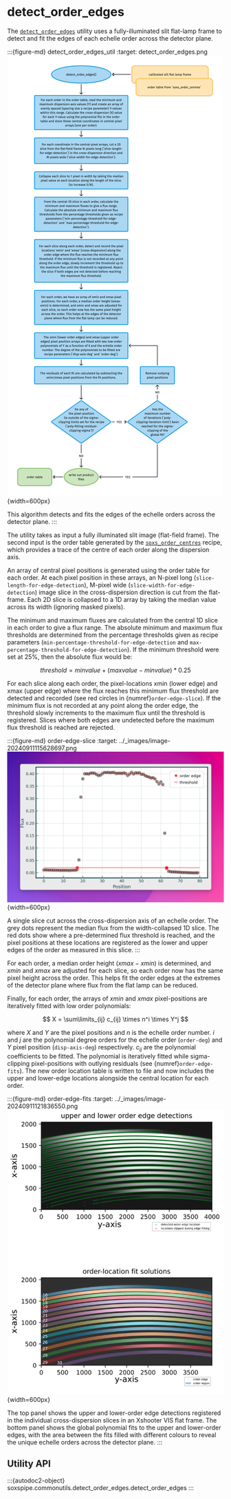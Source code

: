 # detect_order_edges

The [`detect_order_edges`](#soxspipe.commonutils.detect_order_edges) utility uses a fully-illuminated slit flat-lamp frame to detect and fit the edges of each echelle order across the detector plane.

:::{figure-md} detect_order_edges_util
:target: detect_order_edges.png
![](detect_order_edges.png){width=600px}

This algorithm detects and fits the edges of the echelle orders across the detector plane.
:::


The utility takes as input a fully illuminated slit image (flat-field frame). The second input is the order table generated by the [`soxs_order_centres`](../recipes/soxs_order_centres.md) recipe, which provides a trace of the centre of each order along the dispersion axis.

An array of central pixel positions is generated using the order table for each order. At each pixel position in these arrays, an N-pixel long (`slice-length-for-edge-detection`), M-pixel wide (`slice-width-for-edge-detection`) image slice in the cross-dispersion direction is cut from the flat-frame. Each 2D slice is collapsed to a 1D array by taking the median value across its width (ignoring masked pixels). 



The minimum and maximum fluxes are calculated from the central 1D slice in each order to give a flux range. The absolute minimum and maximum flux thresholds are determined from the percentage thresholds given as recipe parameters (`min-percentage-threshold-for-edge-detection` and `max-percentage-threshold-for-edge-detection`). If the minimum threshold were set at 25%, then the absolute flux would be:

$$
threshold = minvalue + (maxvalue - minvalue) * 0.25
$$

For each slice along each order, the pixel-locations xmin (lower edge) and xmax (upper edge) where the flux reaches this minimum flux threshold are detected and recorded (see red circles in {numref}`order-edge-slice`). If the minimum flux is not recorded at any point along the order edge, the threshold slowly increments to the maximum flux until the threshold is registered. Slices where both edges are undetected before the maximum flux threshold is reached are rejected.


:::{figure-md} order-edge-slice
:target: ../_images/image-20240911115628697.png
![image-20240911115628697](../_images/image-20240911115628697.png){width=600px}

A single slice cut across the cross-dispersion axis of an echelle order. The grey dots represent the median flux from the width-collapsed 1D slice. The red dots show where a pre-determined flux threshold is reached, and the pixel positions at these locations are registered as the lower and upper edges of the order as measured in this slice.
:::

For each order, a median order height ($xmax-xmin$) is determined, and $xmin$ and $xmax$ are adjusted for each slice, so each order now has the same pixel height across the order. This helps fit the order edges at the extremes of the detector plane where flux from the flat lamp can be reduced.

Finally, for each order, the arrays of $xmin$ and $xmax$ pixel-positions are iteratively fitted with low order polynomials:

$$
X = \sum\limits_{ij} c_{ij} \times n^i \times Y^j
$$

where $X$ and $Y$ are the pixel positions and $n$ is the echelle order number. $i$ and $j$ are the polynomial degree orders for the echelle order (`order-deg`) and $Y$ pixel position (`disp-axis-deg`) respectively. $c_{ij}$ are the polynomial coefficients to be fitted. The polynomial is iteratively fitted while sigma-clipping pixel-positions with outlying residuals (see {numref}`order-edge-fits`). The new order location table is written to file and now includes the upper and lower-edge locations alongside the central location for each order.

:::{figure-md} order-edge-fits
:target: ../_images/image-20240911121836550.png
![image-20240911121836550](../_images/image-20240911121836550.png){width=600px}

The top panel shows the upper and lower-order edge detections registered in the individual cross-dispersion slices in an Xshooter VIS flat frame. The bottom panel shows the global polynomial fits to the upper and lower-order edges, with the area between the fits filled with different colours to reveal the unique echelle orders across the detector plane.
:::

## Utility API

:::{autodoc2-object} soxspipe.commonutils.detect_order_edges.detect_order_edges
:::

